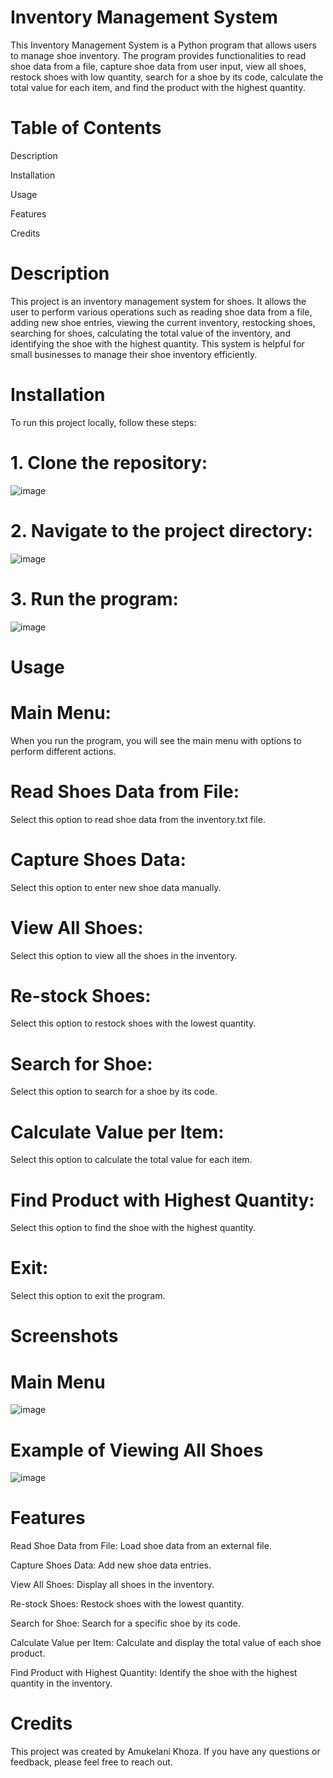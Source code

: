 # Inventory Management System

This Inventory Management System is a Python program that allows users to manage shoe inventory. The program provides functionalities to read shoe data from a file, capture shoe data from user input, view all shoes, restock shoes with low quantity, search for a shoe by its code, calculate the total value for each item, and find the product with the highest quantity.

# Table of Contents

Description

Installation

Usage

Features

Credits

#  Description
This project is an inventory management system for shoes. It allows the user to perform various operations such as reading shoe data from a file, adding new shoe entries, viewing the current inventory, restocking shoes, searching for shoes, calculating the total value of the inventory, and identifying the shoe with the highest quantity. This system is helpful for small businesses to manage their shoe inventory efficiently.

# Installation

To run this project locally, follow these steps:

# 1. Clone the repository:

![image](https://github.com/Amuke/myProject-/assets/72008300/23044da5-66a9-4582-ab22-af66cba29aa0)

# 2. Navigate to the project directory:

![image](https://github.com/Amuke/myProject-/assets/72008300/7873c235-ca19-44f0-98ab-d889555b80f1)

# 3. Run the program:

![image](https://github.com/Amuke/myProject-/assets/72008300/c5f3bf19-5438-45a6-8ae9-c3179e89d194)

# Usage

# Main Menu:

When you run the program, you will see the main menu with options to perform different actions.

# Read Shoes Data from File:

Select this option to read shoe data from the inventory.txt file.

# Capture Shoes Data:

Select this option to enter new shoe data manually.

# View All Shoes:

Select this option to view all the shoes in the inventory.

# Re-stock Shoes:

Select this option to restock shoes with the lowest quantity.

# Search for Shoe:

Select this option to search for a shoe by its code.

# Calculate Value per Item:

Select this option to calculate the total value for each item.

# Find Product with Highest Quantity:

Select this option to find the shoe with the highest quantity.

# Exit:

Select this option to exit the program.

# Screenshots

# Main Menu

![image](https://github.com/Amuke/myProject-/assets/72008300/dab4714d-d1bb-437a-87e5-fe523f0f11bd)

# Example of Viewing All Shoes

![image](https://github.com/Amuke/myProject-/assets/72008300/64c809f8-0523-4c0f-98c4-9a5a12f8d185)

# Features

Read Shoe Data from File: Load shoe data from an external file.

Capture Shoes Data: Add new shoe data entries.

View All Shoes: Display all shoes in the inventory.

Re-stock Shoes: Restock shoes with the lowest quantity.

Search for Shoe: Search for a specific shoe by its code.

Calculate Value per Item: Calculate and display the total value of each shoe product.

Find Product with Highest Quantity: Identify the shoe with the highest quantity in the inventory.

# Credits

This project was created by Amukelani Khoza. If you have any questions or feedback, please feel free to reach out.
